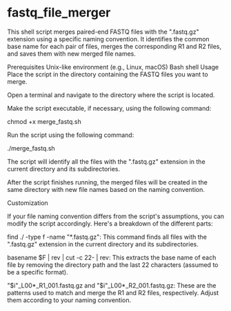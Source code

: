 # fastq_file_merger
This shell script merges paired-end FASTQ files with the ".fastq.gz" extension using a specific naming convention. 
It identifies the common base name for each pair of files, merges the corresponding R1 and R2 files, and saves them with new merged file names.

Prerequisites
Unix-like environment (e.g., Linux, macOS)
Bash shell
Usage
Place the script in the directory containing the FASTQ files you want to merge.

Open a terminal and navigate to the directory where the script is located.

Make the script executable, if necessary, using the following command:


chmod +x merge_fastq.sh

Run the script using the following command:

./merge_fastq.sh

The script will identify all the files with the ".fastq.gz" extension in the current directory and its subdirectories.

After the script finishes running, the merged files will be created in the same directory with new file names based on the naming convention.

Customization

If your file naming convention differs from the script's assumptions, you can modify the script accordingly. Here's a breakdown of the different parts:

find ./ -type f -name "*.fastq.gz": This command finds all files with the ".fastq.gz" extension in the current directory and its subdirectories.

basename $F | rev | cut -c 22- | rev: This extracts the base name of each file by removing the directory path and the last 22 characters (assumed to be a specific format).

"$i"_L00*_R1_001.fastq.gz and "$i"_L00*_R2_001.fastq.gz: These are the patterns used to match and merge the R1 and R2 files, respectively. Adjust them according to your naming convention.
